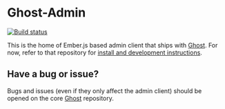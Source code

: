 # Ghost-Admin

<a href="https://travis-ci.org/TryGhost/Ghost-Admin"><img src="https://travis-ci.org/TryGhost/Ghost-Admin.svg?branch=master" alt="Build status" /></a>

This is the home of Ember.js based admin client that ships with [Ghost](https://github.com/tryghost/ghost). For now, refer to that repository for [install and development instructions](https://github.com/TryGhost/Ghost#quick-start-install).

## Have a bug or issue?

Bugs and issues (even if they only affect the admin client) should be opened on the core [Ghost](https://github.com/tryghost/ghost/issues) repository.
